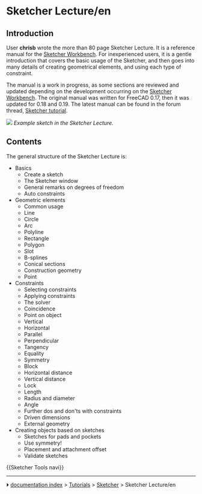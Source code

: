# Sketcher Lecture/en
## Introduction

User **chrisb** wrote the more than 80 page Sketcher Lecture. It is a reference manual for the [Sketcher Workbench](Sketcher_Workbench.md). For inexperienced users, it is a gentle introduction that covers the basic usage of the Sketcher, and then goes into many details of creating geometrical elements, and using each type of constraint.

The manual is a work in progress, as some sections are reviewed and updated depending on the development occurring on the [Sketcher Workbench](Sketcher_Workbench.md). The original manual was written for FreeCAD 0.17, then it was updated for 0.18 and 0.19. The latest manual can be found in the forum thread, [Sketcher tutorial](https://forum.freecadweb.org/viewtopic.php?f=36&t=30104).

![](images/Sketcher_reference.png ) 
*Example sketch in the Sketcher Lecture.*

## Contents

The general structure of the Sketcher Lecture is:

-   Basics
    -   Create a sketch
    -   The Sketcher window
    -   General remarks on degrees of freedom
    -   Auto constraints
-   Geometric elements
    -   Common usage
    -   Line
    -   Circle
    -   Arc
    -   Polyline
    -   Rectangle
    -   Polygon
    -   Slot
    -   B-splines
    -   Conical sections
    -   Construction geometry
    -   Point
-   Constraints
    -   Selecting constraints
    -   Applying constraints
    -   The solver
    -   Coincidence
    -   Point on object
    -   Vertical
    -   Horizontal
    -   Parallel
    -   Perpendicular
    -   Tangency
    -   Equality
    -   Symmetry
    -   Block
    -   Horizontal distance
    -   Vertical distance
    -   Lock
    -   Length
    -   Radius and diameter
    -   Angle
    -   Further dos and don\'ts with constraints
    -   Driven dimensions
    -   External geometry
-   Creating objects based on sketches
    -   Sketches for pads and pockets
    -   Use symmetry!
    -   Placement and attachment offset
    -   Validate sketches

{{Sketcher Tools navi}}



---
⏵ [documentation index](../README.md) > [Tutorials](Category_Tutorials.md) > [Sketcher](Sketcher_Workbench.md) > Sketcher Lecture/en
